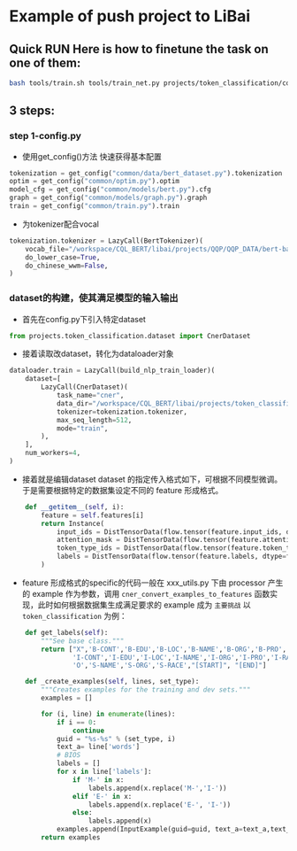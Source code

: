 # Example of push project to LiBai
## Quick RUN Here is how to finetune the task on one of them:
```bash
bash tools/train.sh tools/train_net.py projects/token_classification/configs/config.py 1 train.train_iter=10
```

## 3 steps:
### step 1-config.py
- 使用get_config()方法 快速获得基本配置
```python
tokenization = get_config("common/data/bert_dataset.py").tokenization
optim = get_config("common/optim.py").optim
model_cfg = get_config("common/models/bert.py").cfg
graph = get_config("common/models/graph.py").graph
train = get_config("common/train.py").train
```
- 为tokenizer配合vocal
```python
tokenization.tokenizer = LazyCall(BertTokenizer)(
    vocab_file="/workspace/CQL_BERT/libai/projects/QQP/QQP_DATA/bert-base-chinese-vocab.txt",
    do_lower_case=True,
    do_chinese_wwm=False,
)
```
### dataset的构建，使其满足模型的输入输出
- 首先在config.py下引入特定dataset
```python
from projects.token_classification.dataset import CnerDataset
```
- 接着读取改dataset，转化为dataloader对象
```python
dataloader.train = LazyCall(build_nlp_train_loader)(
    dataset=[
        LazyCall(CnerDataset)(
            task_name="cner",
            data_dir="/workspace/CQL_BERT/libai/projects/token_classification/data/cner/cner",
            tokenizer=tokenization.tokenizer,
            max_seq_length=512,
            mode="train",
        ),
    ],
    num_workers=4,
)
```
- 接着就是编辑dataset
dataset 的指定传入格式如下，可根据不同模型微调。于是需要根据特定的数据集设定不同的 feature 形成格式。
```python
    def __getitem__(self, i):
        feature = self.features[i]
        return Instance(
            input_ids = DistTensorData(flow.tensor(feature.input_ids, dtype=flow.long)),
            attention_mask = DistTensorData(flow.tensor(feature.attention_mask, dtype=flow.long)),
            token_type_ids = DistTensorData(flow.tensor(feature.token_type_ids, dtype=flow.long)),
            labels = DistTensorData(flow.tensor(feature.labels, dtype=flow.long)),
        )
```
- feature 形成格式的specific的代码一般在 xxx_utils.py 下由 processor 产生的 example 作为参数，调用 `cner_convert_examples_to_features` 函数实现，此时如何根据数据集生成满足要求的 example 成为 `主要挑战`
以 `token_classification` 为例：
```python
    def get_labels(self):
        """See base class."""
        return ["X",'B-CONT','B-EDU','B-LOC','B-NAME','B-ORG','B-PRO','B-RACE','B-TITLE',
                'I-CONT','I-EDU','I-LOC','I-NAME','I-ORG','I-PRO','I-RACE','I-TITLE',
                'O','S-NAME','S-ORG','S-RACE',"[START]", "[END]"]

    def _create_examples(self, lines, set_type):
        """Creates examples for the training and dev sets."""
        examples = []

        for (i, line) in enumerate(lines):
            if i == 0:
                continue
            guid = "%s-%s" % (set_type, i)
            text_a= line['words']
            # BIOS
            labels = []
            for x in line['labels']:
                if 'M-' in x:
                    labels.append(x.replace('M-','I-'))
                elif 'E-' in x:
                    labels.append(x.replace('E-', 'I-'))
                else:
                    labels.append(x)
            examples.append(InputExample(guid=guid, text_a=text_a,text_b=None, label=labels))
        return examples
```


